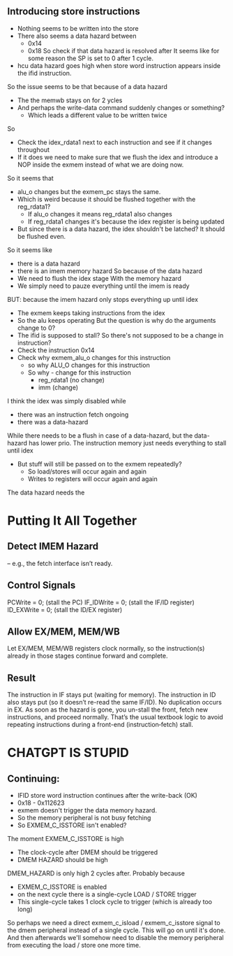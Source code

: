 ## Introducing store instructions
- Nothing seems to be written into the store
- There also seems a data hazard between 
	- 0x14
	- 0x18
So check if that data hazard is resolved after
It seems like for some reason the SP is set to 0 after 1 cycle.
- hcu data hazard goes high when store word instruction appears inside the ifid instruction.

So the issue seems to be that because of a data hazard
- The the memwb stays on for 2 ycles
- And perhaps the write-data command suddenly changes or something?
	- Which leads a different value to be written twice

So
- Check the idex_rdata1 next to each instruction and see if it changes throughout
- If it does we need to make sure that we flush the idex and introduce a NOP inside the exmem instead of what we are doing now.

So it seems that 
- alu_o changes but the exmem_pc stays the same.
- Which is weird because it should be flushed together with the reg_rdata1?
	- If alu_o changes it means reg_rdata1 also changes
	- If reg_rdata1 changes it's because the idex register is being updated
- But since there is a data hazard, the idex shouldn't be latched? It should be flushed even.

So it seems like
- there is a data hazard
- there is an imem memory hazard
So because of the data hazard
- We need to flush the idex stage
With the memory hazard
- We simply need to pauze everything until the imem is ready

BUT: because the imem hazard only stops everything up until idex
- The exmem keeps taking instructions from the idex
- So the alu keeps operating
But the question is why do the arguments change to 0?
- The ifid is supposed to stall? So there's not supposed to be a change in instruction?
- Check the instruction 0x14
- Check why exmem_alu_o changes for this instruction
	 - so why ALU_O changes for this instruction
	 - So why - change for this instruction
	 	- reg_rdata1  (no change)
		- imm (change)



I think the idex was simply disabled while

- there was an instruction fetch ongoing
- there was a data-hazard

While there needs to be a flush in case of a data-hazard, but the data-hazard has lower prio.
The instruction memory just needs everything to stall until idex
- But stuff will still be passed on to the exmem repeatedly? 
	- So load/stores will occur again and again
	- Writes to registers will occur again and again

The data hazard needs the 

# Putting It All Together
## Detect IMEM Hazard
– e.g., the fetch interface isn’t ready.

## Control Signals
PCWrite = 0; (stall the PC)
IF_IDWrite = 0; (stall the IF/ID register)
ID_EXWrite = 0; (stall the ID/EX register)

## Allow EX/MEM, MEM/WB
Let EX/MEM, MEM/WB registers clock normally, so the instruction(s) already in those stages continue forward and complete.

## Result
The instruction in IF stays put (waiting for memory).
The instruction in ID also stays put (so it doesn’t re-read the same IF/ID).
No duplication occurs in EX.
As soon as the hazard is gone, you un-stall the front, fetch new instructions, and proceed normally.
That’s the usual textbook logic to avoid repeating instructions during a front-end (instruction‐fetch) stall.

# CHATGPT IS STUPID
## Continuing:
- IFID store word instruction continues after the write-back (OK)
- 0x18 - 0x112623
- exmem doesn't trigger the data memory hazard.
- So the memory peripheral is not busy fetching
- So EXMEM_C_ISSTORE isn't enabled?

The moment EXMEM_C_ISSTORE is high
- The clock-cycle after DMEM should be triggered
- DMEM HAZARD should be high

DMEM_HAZARD is only high 2 cycles after.
Probably because
- EXMEM_C_ISSTORE is enabled
- on the next cycle there is a single-cycle LOAD / STORE trigger
- This single-cycle takes 1 clock cycle to trigger (which is already too long)

So perhaps we need a direct exmem_c_isload / exmem_c_isstore signal to the dmem peripheral instead of a single cycle.
This will go on until it's done.
And then afterwards we'll somehow need to disable the memory peripheral from executing the load / store one more time.